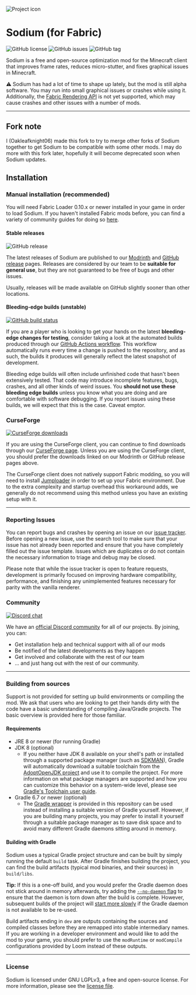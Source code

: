 ![Project icon](https://git-assets.jellysquid.me/hotlink-ok/sodium/icon-rounded-128px.png)

# Sodium (for Fabric)
![GitHub license](https://img.shields.io/github/license/CaffeineMC/sodium-fabric.svg)
![GitHub issues](https://img.shields.io/github/issues/CaffeineMC/sodium-fabric.svg)
![GitHub tag](https://img.shields.io/github/tag/CaffeineMC/sodium-fabric.svg)

Sodium is a free and open-source optimization mod for the Minecraft client that improves frame rates, reduces
micro-stutter, and fixes graphical issues in Minecraft. 

:warning: Sodium has had a lot of time to shape up lately, but the mod is still alpha software. You may run into small
graphical issues or crashes while using it. Additionally, the
[Fabric Rendering API](https://fabricmc.net/wiki/documentation:rendering) is not yet supported, which may cause crashes
and other issues with a number of mods.

---


## Fork note

I (Oakleafknight06) made this fork to try to merge other forks of Sodium together to get Sodium to be compatible with some other mods. I may do more with this fork later, hopefully it will become deprecated soon when Sodium updates.

## Installation

### Manual installation (recommended)

You will need Fabric Loader 0.10.x or newer installed in your game in order to load Sodium. If you haven't installed
Fabric mods before, you can find a variety of community guides for doing so [here](https://fabricmc.net/wiki/install).

#### Stable releases

![GitHub release](https://img.shields.io/github/release/CaffeineMC/sodium-fabric.svg)

The latest releases of Sodium are published to our [Modrinth](https://modrinth.com/mods/sodium) and
[GitHub release](https://github.com/CaffeineMC/sodium-fabric/releases) pages. Releases are considered by our team to be
**suitable for general use**, but they are not guaranteed to be free of bugs and other issues.

Usually, releases will be made available on GitHub slightly sooner than other locations.

#### Bleeding-edge builds (unstable)

[![GitHub build status](https://img.shields.io/github/workflow/status/CaffeineMC/sodium-fabric/gradle-ci/1.16.x/dev)](https://github.com/CaffeineMC/sodium-fabric/actions/workflows/gradle.yml)

If you are a player who is looking to get your hands on the latest **bleeding-edge changes for testing**, consider
taking a look at the automated builds produced through our [GitHub Actions workflow](https://github.com/CaffeineMC/sodium-fabric/actions/workflows/gradle.yml?query=event%3Apush).
This workflow automatically runs every time a change is pushed to the repository, and as such, the builds it produces
will generally reflect the latest snapshot of development.

Bleeding edge builds will often include unfinished code that hasn't been extensively tested. That code may introduce
incomplete features, bugs, crashes, and all other kinds of weird issues. You **should not use these bleeding edge builds**
unless you know what you are doing and are comfortable with software debugging. If you report issues using these builds,
we will expect that this is the case. Caveat emptor.

### CurseForge

[![CurseForge downloads](http://cf.way2muchnoise.eu/full_394468_downloads.svg)](https://www.curseforge.com/minecraft/mc-mods/sodium)

If you are using the CurseForge client, you can continue to find downloads through our
[CurseForge page](https://www.curseforge.com/minecraft/mc-mods/sodium). Unless you are using the CurseForge
client, you should prefer the downloads linked on our Modrinth or GitHub release pages above.

The CurseForge client does not natively support Fabric modding, so you will need to install
[Jumploader](https://www.curseforge.com/minecraft/mc-mods/jumploader) in order to set up your Fabric environment. Due to
the extra complexity and startup overhead this workaround adds, we generally do not recommend using this method unless
you have an existing setup with it.

---

### Reporting Issues

You can report bugs and crashes by opening an issue on our [issue tracker](https://github.com/CaffeineMC/sodium-fabric/issues).
Before opening a new issue, use the search tool to make sure that your issue has not already been reported and ensure
that you have completely filled out the issue template. Issues which are duplicates or do not contain the necessary
information to triage and debug may be closed. 

Please note that while the issue tracker is open to feature requests, development is primarily focused on
improving hardware compatibility, performance, and finishing any unimplemented features necessary for parity with
the vanilla renderer.

### Community
[![Discord chat](https://img.shields.io/badge/chat%20on-discord-7289DA?logo=discord&logoColor=white)](https://jellysquid.me/discord)

We have an [official Discord community](https://jellysquid.me/discord) for all of our projects. By joining, you can:
- Get installation help and technical support with all of our mods 
- Be notified of the latest developments as they happen
- Get involved and collaborate with the rest of our team
- ... and just hang out with the rest of our community.

---

### Building from sources

Support is not provided for setting up build environments or compiling the mod. We ask that
users who are looking to get their hands dirty with the code have a basic understanding of compiling Java/Gradle
projects. The basic overview is provided here for those familiar.

#### Requirements

- JRE 8 or newer (for running Gradle)
- JDK 8 (optional)
  - If you neither have JDK 8 available on your shell's path or installed through a supported package manager (such as
[SDKMAN](https://sdkman.io)), Gradle will automatically download a suitable toolchain from the [AdoptOpenJDK project](https://adoptopenjdk.net/)
and use it to compile the project. For more information on what package managers are supported and how you can
customize this behavior on a system-wide level, please see [Gradle's Toolchain user guide](https://docs.gradle.org/current/userguide/toolchains.html).
- Gradle 6.7 or newer (optional)
  - The [Gradle wrapper](https://docs.gradle.org/current/userguide/gradle_wrapper.html#sec:using_wrapper) is provided in
    this repository can be used instead of installing a suitable version of Gradle yourself. However, if you are building
    many projects, you may prefer to install it yourself through a suitable package manager as to save disk space and to
    avoid many different Gradle daemons sitting around in memory.

#### Building with Gradle

Sodium uses a typical Gradle project structure and can be built by simply running the default `build` task. After Gradle
finishes building the project, you can find the build artifacts (typical mod binaries, and their sources) in
`build/libs`.

**Tip:** If this is a one-off build, and you would prefer the Gradle daemon does not stick around in memory afterwards,
try adding the [`--no-daemon` flag](https://docs.gradle.org/current/userguide/gradle_daemon.html#sec:disabling_the_daemon)
to ensure that the daemon is torn down after the build is complete. However, subsequent builds of the project will
[start more slowly](https://docs.gradle.org/current/userguide/gradle_daemon.html#sec:why_the_daemon) if the Gradle
daemon is not available to be re-used.


Build artifacts ending in `dev` are outputs containing the sources and compiled classes
before they are remapped into stable intermediary names. If you are working in a developer environment and would
like to add the mod to your game, you should prefer to use the `modRuntime` or `modCompile` configurations provided by
Loom instead of these outputs.

---
### License

Sodium is licensed under GNU LGPLv3, a free and open-source license. For more information, please see the
[license file](https://github.com/CaffeineMC/sodium-fabric/blob/1.16.x/dev/LICENSE.txt).

